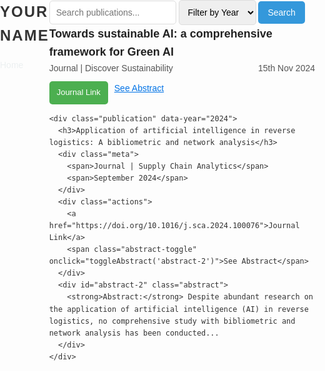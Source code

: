 <!DOCTYPE html>
<html lang="en">
<head>
<meta charset="UTF-8">
<meta name="viewport" content="width=device-width, initial-scale=1.0">
<title>Publications</title>
<style>
/* General Styling */
body {
  font-family: 'Arial', sans-serif;
  color: #333;
  margin: 0;
  padding: 0;
  line-height: 1.6;
  display: flex;
}

/* Sidebar */
.sidebar {
  width: 250px;
  background-color: #2C3E50;
  color: #ecf0f1;
  position: fixed;
  height: 100%;
  padding: 20px;
  box-shadow: 2px 0 5px rgba(0, 0, 0, 0.1);
}
.sidebar h1 {
  margin-top: 0;
  font-size: 24px;
  text-transform: uppercase;
  letter-spacing: 2px;
}
.sidebar a {
  color: #ecf0f1;
  text-decoration: none;
}
.sidebar a:hover {
  text-decoration: underline;
}

/* Main Content */
.main-content {
  margin-left: 270px;
  padding: 20px;
  width: calc(100% - 270px);
}

/* Search Bar */
.search-bar {
  display: flex;
  margin-bottom: 20px;
  gap: 10px;
}
.search-bar input, .search-bar select {
  padding: 10px;
  font-size: 14px;
  border: 1px solid #ddd;
  border-radius: 5px;
}
.search-bar button {
  padding: 10px 15px;
  font-size: 14px;
  background-color: #3498db;
  color: white;
  border: none;
  border-radius: 5px;
  cursor: pointer;
}
.search-bar button:hover {
  background-color: #2980b9;
}

/* Publications */
.publication {
  display: flex;
  flex-direction: column;
  gap: 15px;
  padding: 20px;
  background-color: #f9f9f9;
  box-shadow: 0 2px 5px rgba(0, 0, 0, 0.1);
  border-radius: 10px;
  margin-bottom: 20px;
}
.publication h3 {
  margin: 0;
  font-size: 18px;
  color: #222;
}
.publication .meta {
  display: flex;
  justify-content: space-between;
  align-items: center;
  font-size: 14px;
  color: #555;
}
.publication .actions {
  margin-top: 10px;
  display: flex;
  gap: 10px;
}
.publication .actions a {
  padding: 8px 12px;
  font-size: 13px;
  text-decoration: none;
  background-color: #4CAF50;
  color: white;
  border-radius: 5px;
  text-align: center;
}
.publication .actions a:hover {
  background-color: #45a049;
}
.publication .abstract-toggle {
  color: #0073e6;
  cursor: pointer;
  font-size: 14px;
  text-decoration: underline;
  display: inline-block;
}
.publication .abstract {
  display: none;
  padding: 10px;
  background-color: #fdfdfd;
  border-left: 4px solid #0073e6;
  border-radius: 5px;
  margin-top: 10px;
}

/* Responsive Design */
@media (max-width: 768px) {
  .main-content {
    margin-left: 0;
    width: 100%;
  }
  .sidebar {
    display: none;
  }
}
</style>
</head>
<body>
<div class="sidebar">
  <h1>Your Name</h1>
  <a href="/">Home</a>
</div>

<div class="main-content">
  <div class="search-bar">
    <input type="text" id="search" placeholder="Search publications...">
    <select id="filter-year">
      <option value="">Filter by Year</option>
      <option value="2024">2024</option>
      <option value="2023">2023</option>
    </select>
    <button onclick="filterPublications()">Search</button>
  </div>

  <div id="publications">
    <div class="publication" data-year="2024">
      <h3>Towards sustainable AI: a comprehensive framework for Green AI</h3>
      <div class="meta">
        <span>Journal | Discover Sustainability</span>
        <span>15th Nov 2024</span>
      </div>
      <div class="actions">
        <a href="https://link.springer.com/article/10.1007/s43621-024-00641-4">Journal Link</a>
        <span class="abstract-toggle" onclick="toggleAbstract('abstract-1')">See Abstract</span>
      </div>
      <div id="abstract-1" class="abstract">
        <strong>Abstract:</strong> The rapid advancement of artificial intelligence (AI) has brought significant benefits across various domains, yet it has also led to increased energy consum...
      </div>
    </div>

    <div class="publication" data-year="2024">
      <h3>Application of artificial intelligence in reverse logistics: A bibliometric and network analysis</h3>
      <div class="meta">
        <span>Journal | Supply Chain Analytics</span>
        <span>September 2024</span>
      </div>
      <div class="actions">
        <a href="https://doi.org/10.1016/j.sca.2024.100076">Journal Link</a>
        <span class="abstract-toggle" onclick="toggleAbstract('abstract-2')">See Abstract</span>
      </div>
      <div id="abstract-2" class="abstract">
        <strong>Abstract:</strong> Despite abundant research on the application of artificial intelligence (AI) in reverse logistics, no comprehensive study with bibliometric and network analysis has been conducted...
      </div>
    </div>
  </div>
</div>

<script>
function toggleAbstract(id) {
  var abstract = document.getElementById(id);
  abstract.style.display = abstract.style.display === "block" ? "none" : "block";
}

function filterPublications() {
  var search = document.getElementById('search').value.toLowerCase();
  var year = document.getElementById('filter-year').value;
  var publications = document.querySelectorAll('.publication');

  publications.forEach(function(pub) {
    var title = pub.querySelector('h3').innerText.toLowerCase();
    var pubYear = pub.getAttribute('data-year');

    if ((title.includes(search) || search === '') && (year === '' || pubYear === year)) {
      pub.style.display = "block";
    } else {
      pub.style.display = "none";
    }
  });
}
</script>
</body>
</html>
